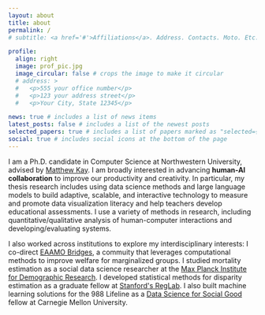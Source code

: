 ```yaml
---
layout: about
title: about
permalink: /
# subtitle: <a href='#'>Affiliations</a>. Address. Contacts. Moto. Etc.

profile:
  align: right
  image: prof_pic.jpg
  image_circular: false # crops the image to make it circular
  # address: >
  #   <p>555 your office number</p>
  #   <p>123 your address street</p>
  #   <p>Your City, State 12345</p>

news: true # includes a list of news items
latest_posts: false # includes a list of the newest posts
selected_papers: true # includes a list of papers marked as "selected={true}"
social: true # includes social icons at the bottom of the page
---
```


I am a Ph.D. candidate in Computer Science at Northwestern University, advised by [Matthew Kay](https://www.mjskay.com/). I am broadly interested in advancing **human-AI collaboration** to improve our productivity and creativity. In particular, my thesis research includes using data science methods and large language models to build adaptive, scalable, and interactive technology to measure and promote data visualization literacy and help teachers develop educational assessments. I use a variety of methods in research, including quantitative/qualitative analysis of human-computer interactions and developing/evaluating systems.

I also worked across institutions to explore my interdisciplinary interests: I co-direct [EAAMO Bridges](https://eaamo-bridges.netlify.app), a commuity that leverages computational methods to improve welfare for marginalized groups. I studied mortality estimation as a social data science researcher at the [Max Planck Institute for Demographic Research](https://www.demogr.mpg.de/en). I developed statistical methods for disparity estimation as a graduate fellow at [Stanford's RegLab](https://reglab.stanford.edu). I also built machine learning solutions for the 988 Lifeline as a [Data Science for Social Good](https://www.dssgfellowship.org/) fellow at Carnegie Mellon University.

<!-- #### [C.V.](https://yccui.github.io/assets/pdf/cui_cv.pdf) -->

<!-- Link to your social media connections, too. This theme is set up to use [Font Awesome icons](http://fortawesome.github.io/Font-Awesome/) and [Academicons](https://jpswalsh.github.io/academicons/), like the ones below. Add your Facebook, Twitter, LinkedIn, Google Scholar, or just disable all of them. -->
